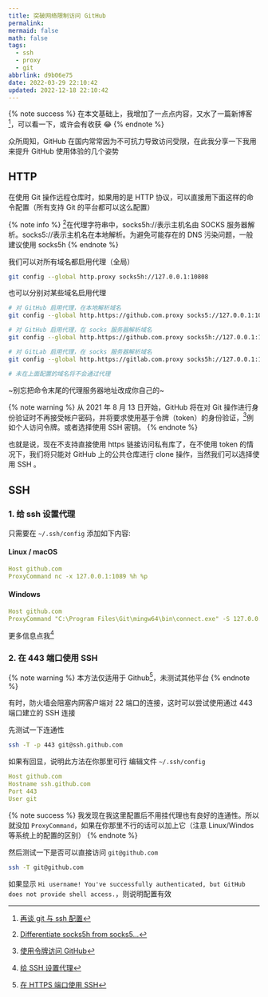 ```yaml
---
title: 突破网络限制访问 GitHub
permalink:
mermaid: false
math: false
tags:
  - ssh
  - proxy
  - git
abbrlink: d9b06e75
date: 2022-03-29 22:10:42
updated: 2022-12-18 22:10:42
---
```


{% note success %}
在本文基础上，我增加了一点点内容，又水了一篇新博客[^5]，可以看一下，或许会有收获 😂
{% endnote %}

众所周知，GitHub 在国内常常因为不可抗力导致访问受限，在此我分享一下我用来提升 GitHub 使用体验的几个姿势

## HTTP

在使用 Git 操作远程仓库时，如果用的是 HTTP 协议，可以直接用下面这样的命令配置（所有支持 Git 的平台都可以这么配置）

{% note info %}
[^1]在代理字符串中，socks5h://表示主机名由 SOCKS 服务器解析。socks5://表示主机名在本地解析。为避免可能存在的 DNS 污染问题，一般建议使用 socks5h
{% endnote %}

我们可以对所有域名都启用代理（全局）

```bash
git config --global http.proxy socks5h://127.0.0.1:10808
```

也可以分别对某些域名启用代理

```bash
# 对 GitHub 启用代理，在本地解析域名
git config --global http.https://github.com.proxy socks5://127.0.0.1:10808

# 对 GitHub 启用代理，在 socks 服务器解析域名
git config --global http.https://github.com.proxy socks5h://127.0.0.1:10808

# 对 GitLab 启用代理，在 socks 服务器解析域名
git config --global http.https://gitlab.com.proxy socks5h://127.0.0.1:10808

# 未在上面配置的域名将不会通过代理
```

~别忘把命令末尾的代理服务器地址改成你自己的~

{% note warning %}
从 2021 年 8 月 13 日开始，GitHub 将在对 Git 操作进行身份验证时不再接受帐户密码，并将要求使用基于令牌（token）的身份验证，[^2]例如个人访问令牌。或者选择使用 SSH 密钥。
{% endnote %}

也就是说，现在不支持直接使用 https 链接访问私有库了，在不使用 token 的情况下，我们将只能对 GitHub 上的公共仓库进行 clone 操作，当然我们可以选择使用 SSH 。

## SSH

### 1. 给 ssh 设置代理

只需要在 `~/.ssh/config` 添加如下内容:

#### Linux / macOS

```yaml
Host github.com
ProxyCommand nc -x 127.0.0.1:1089 %h %p
```

#### Windows

```yaml
Host github.com
ProxyCommand "C:\Program Files\Git\mingw64\bin\connect.exe" -S 127.0.0.1:10808 %h %p
```

更多信息点我[^3]

### 2. 在 443 端口使用 SSH

{% note warning %}
本方法仅适用于 Github[^4]，未测试其他平台
{% endnote %}

有时，防火墙会阻塞内网客户端对 22 端口的连接，这时可以尝试使用通过 443 端口建立的 SSH 连接

先测试一下连通性

```bash
ssh -T -p 443 git@ssh.github.com
```

如果有回显，说明此方法在你那里可行
编辑文件 `~/.ssh/config`

```yaml
Host github.com
Hostname ssh.github.com
Port 443
User git
```

{% note success %}
我发现在我这里配置后不用挂代理也有良好的连通性。所以就没加 `ProxyCommand`，如果在你那里不行的话可以加上它（注意 Linux/Windos 等系统上的配置的区别）
{% endnote %}

然后测试一下是否可以直接访问 `git@github.com`

```bash
ssh -T git@github.com
```

如果显示 `Hi username! You've successfully authenticated, but GitHub does not provide shell access.`，则说明配置有效

[^1]: [Differentiate socks5h from socks5...](https://github.com/urllib3/urllib3/issues/1035)
[^2]: [使用令牌访问 GitHub](https://blog.oopsky.top/2021/08/github-authenticating-by-personal-access-token)
[^3]: [给 SSH 设置代理](https://blog.oopsky.top/2022/03/ssh-over-proxy/)
[^4]: [在 HTTPS 端口使用 SSH](https://docs.github.com/cn/authentication/troubleshooting-ssh/using-ssh-over-the-https-port)
[^5]: [再谈 git 与 ssh 配置](https://blog.oopsky.top/2022/12/eca39d14dbf84484939d280766dd6681/)
